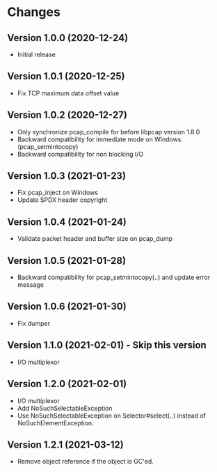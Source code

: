 <!--
SPDX-FileCopyrightText: 2020-2021 Pcap Project
SPDX-License-Identifier: MIT OR Apache-2.0
-->

# Changes

## Version 1.0.0 (2020-12-24)

* Initial release


## Version 1.0.1 (2020-12-25)

* Fix TCP maximum data offset value


## Version 1.0.2 (2020-12-27)

* Only synchronize pcap_compile for before libpcap version 1.8.0
* Backward compatibility for immediate mode on Windows (pcap_setmintocopy)
* Backward compatibility for non blocking I/O 


## Version 1.0.3 (2021-01-23)

* Fix pcap_inject on Windows
* Update SPDX header copyright


## Version 1.0.4 (2021-01-24)

* Validate packet header and buffer size on pcap_dump


## Version 1.0.5 (2021-01-28)

* Backward compatibility for pcap_setmintocopy(..) and update error message


## Version 1.0.6 (2021-01-30)

* Fix dumper


## Version 1.1.0 (2021-02-01) - Skip this version

* I/O multiplexor


## Version 1.2.0 (2021-02-01)

* I/O multiplexor
* Add NoSuchSelectableException
* Use NoSuchSelectableException on Selector#select(..) instead of NoSuchElementException.


## Version 1.2.1 (2021-03-12)

* Remove object reference if the object is GC'ed.
